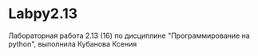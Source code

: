 # Labpy2.13
Лабораторная работа 2.13 (16) по дисциплине "Программирование на python", выполнила Кубанова Ксения
